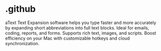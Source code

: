 # .github
aText Text Expansion software helps you type faster and more accurately by expanding short abbreviations into full text blocks. Ideal for emails, coding, reports, and forms. Supports rich text, images, and scripts. Boost efficiency on your Mac with customizable hotkeys and cloud synchronization.
